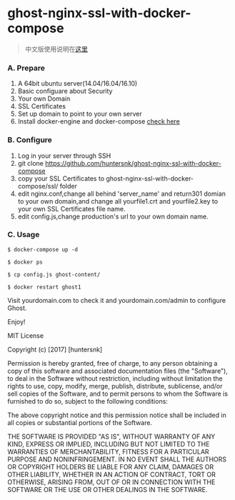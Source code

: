 # ghost-nginx-ssl-with-docker-compose

> 中文版使用说明在[这里](https://huntersnk.com/20170122/)


### A. Prepare

   1. A 64bit ubuntu server(14.04/16.04/16.10)
   2. Basic configuare about Security
   3. Your own Domain
   4. SSL Certificates
   5. Set up domain to point to your own server
   6. Install docker-engine and docker-compose [check here](https://docs.docker.com/engine/installation/linux/ubuntu/)
   
### B. Configure
1. Log in your server through SSH
2. git clone https://github.com/huntersnk/ghost-nginx-ssl-with-docker-compose
3. copy your SSL Certificates to ghost-nginx-ssl-with-docker-compose/ssl/ folder
4. edit nginx.conf,change all behind 'server_name' and return301 domian to your own domain,and change all yourfile1.crt and yourfile2.key    to your own SSL Certificates file name.
5. edit config.js,change production's url to your own domain name.

### C. Usage

`$ docker-compose up -d`

`$ docker ps `

`$ cp config.js ghost-content/`

`$ docker restart ghost1`

Visit yourdomain.com to check it
and yourdomain.com/admin to configure Ghost.

Enjoy!

MIT License

Copyright (c) [2017] [huntersnk]

Permission is hereby granted, free of charge, to any person obtaining a copy
of this software and associated documentation files (the "Software"), to deal
in the Software without restriction, including without limitation the rights
to use, copy, modify, merge, publish, distribute, sublicense, and/or sell
copies of the Software, and to permit persons to whom the Software is
furnished to do so, subject to the following conditions:

The above copyright notice and this permission notice shall be included in all
copies or substantial portions of the Software.

THE SOFTWARE IS PROVIDED "AS IS", WITHOUT WARRANTY OF ANY KIND, EXPRESS OR
IMPLIED, INCLUDING BUT NOT LIMITED TO THE WARRANTIES OF MERCHANTABILITY,
FITNESS FOR A PARTICULAR PURPOSE AND NONINFRINGEMENT. IN NO EVENT SHALL THE
AUTHORS OR COPYRIGHT HOLDERS BE LIABLE FOR ANY CLAIM, DAMAGES OR OTHER
LIABILITY, WHETHER IN AN ACTION OF CONTRACT, TORT OR OTHERWISE, ARISING FROM,
OUT OF OR IN CONNECTION WITH THE SOFTWARE OR THE USE OR OTHER DEALINGS IN THE
SOFTWARE.
